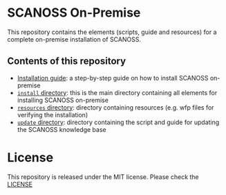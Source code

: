 # SCANOSS On-Premise

This repository contains the elements (scripts, guide and resources) for a complete on-premise installation of SCANOSS.

## Contents of this repository

- [Installation guide](/install/README.md): a step-by-step guide on how to install SCANOSS on-premise
- [```install``` directory](/install): this is the main directory containing all elements for installing SCANOSS on-premise
- [```resources``` directory](/install/resources): directory containing resources (e.g. wfp files for verifying the installation)
- [```update``` directory](/update): directory containing the script and guide for updating the SCANOSS knowledge base

# License

This repository is released under the MIT license. Please check the [LICENSE](./LICENSE)
